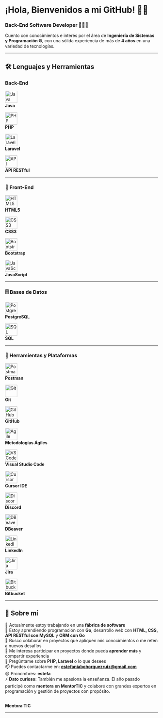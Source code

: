 # ¡Hola, Bienvenidos a mi GitHub! 👋🏼  
### Back-End Software Developer 👩🏼‍💻

Cuento con conocimientos e interés por el área de **Ingeniería de Sistemas y Programación 🌐**, con una sólida experiencia de más de **4 años** en una variedad de tecnologías.

---

## 🛠️ Lenguajes y Herramientas

###  Back-End  
<a href="#"><img src="https://cdn.jsdelivr.net/gh/devicons/devicon/icons/java/java-original.svg" width="40" height="40" alt="Java"/></a>  
**Java**

<a href="#"><img src="https://cdn.jsdelivr.net/gh/devicons/devicon/icons/php/php-original.svg" width="40" height="40" alt="PHP"/></a>  
**PHP**

<a href="#"><img src="https://cdn.jsdelivr.net/gh/devicons/devicon/icons/laravel/laravel-original.svg" width="40" height="40" alt="Laravel"/></a>  
**Laravel**

<a href="https://restfulapi.net/" target="_blank"><img src="https://img.icons8.com/external-flat-juicy-fish/60/000000/external-api-coding-and-development-flat-flat-juicy-fish.png" width="40" height="40" alt="API RESTful"/></a>  
**API RESTful**

---

### 🎨 Front-End  
<a href="#"><img src="https://cdn.jsdelivr.net/gh/devicons/devicon/icons/html5/html5-original.svg" width="40" height="40" alt="HTML5"/></a>  
**HTML5**

<a href="#"><img src="https://cdn.jsdelivr.net/gh/devicons/devicon/icons/css3/css3-original.svg" width="40" height="40" alt="CSS3"/></a>  
**CSS3**

<a href="#"><img src="https://cdn.jsdelivr.net/gh/devicons/devicon/icons/bootstrap/bootstrap-original.svg" width="40" height="40" alt="Bootstrap"/></a>  
**Bootstrap**

<a href="#"><img src="https://cdn.jsdelivr.net/gh/devicons/devicon/icons/javascript/javascript-original.svg" width="40" height="40" alt="JavaScript"/></a>  
**JavaScript**

---

### 🗄️ Bases de Datos  
<a href="#"><img src="https://cdn.jsdelivr.net/gh/devicons/devicon/icons/postgresql/postgresql-original.svg" width="40" height="40" alt="PostgreSQL"/></a>  
**PostgreSQL**

<a href="#"><img src="https://img.icons8.com/ios-filled/50/sql.png" width="40" height="40" alt="SQL"/></a>  
**SQL**

---

### 🧰 Herramientas y Plataformas  
<a href="#"><img src="https://www.vectorlogo.zone/logos/getpostman/getpostman-icon.svg" width="40" height="40" alt="Postman"/></a>  
**Postman**

<a href="#"><img src="https://cdn.jsdelivr.net/gh/devicons/devicon/icons/git/git-original.svg" width="40" height="40" alt="Git"/></a>  
**Git**

<a href="#"><img src="https://cdn.jsdelivr.net/gh/devicons/devicon/icons/github/github-original.svg" width="40" height="40" alt="GitHub"/></a>  
**GitHub**

<a href="https://agilemanifesto.org/" target="_blank"><img src="https://img.icons8.com/color/48/agile.png" width="40" height="40" alt="Agile"/></a>  
**Metodologías Ágiles**

<a href="#"><img src="https://cdn.jsdelivr.net/gh/devicons/devicon/icons/vscode/vscode-original.svg" width="40" height="40" alt="VS Code"/></a>  
**Visual Studio Code**

<a href="#"><img src="https://img.icons8.com/fluency/48/source-code.png" width="40" height="40" alt="Cursor IDE"/></a>  
**Cursor IDE**

<a href="#"><img src="https://cdn-icons-png.flaticon.com/512/3670/3670157.png" width="40" height="40" alt="Discord"/></a>  
**Discord**

<a href="https://dbeaver.io/" target="_blank"><img src="https://cdn.jsdelivr.net/gh/devicons/devicon/icons/laravel/dbeaver.svg" width="40" height="40" alt="DBeaver"/></a>  
**DBeaver**


<a href="#"><img src="https://cdn-icons-png.flaticon.com/512/174/174857.png" width="40" height="40" alt="LinkedIn"/></a>  
**LinkedIn**

<a href="#"><img src="https://cdn.jsdelivr.net/gh/devicons/devicon/icons/jira/jira-original.svg" width="40" height="40" alt="Jira"/></a>  
**Jira**

<a href="#"><img src="https://cdn.jsdelivr.net/gh/devicons/devicon/icons/bitbucket/bitbucket-original.svg" width="40" height="40" alt="Bitbucket"/></a>  
**Bitbucket**

---

## 💼 Sobre mí

🔭 Actualmente estoy trabajando en una **fábrica de software**  
🌱 Estoy aprendiendo programación con **Go**, desarrollo web con **HTML, CSS, API RESTful con MySQL** y **ORM con Go**  
👯 Busco colaborar en proyectos que apliquen mis conocimientos o me reten a nuevos desafíos  
🤔 Me interesa participar en proyectos donde pueda **aprender más** y compartir experiencia  
💬 Pregúntame sobre **PHP, Laravel** o lo que desees  
📫 Puedes contactarme en: **estefaniabohorquezruiz@gmail.com**  
😄 Pronombres: **estefa**  
⚡ **Dato curioso**: También me apasiona la enseñanza. El año pasado participé como **mentora en MentorTIC** y colaboré con grandes expertos en programación y gestión de proyectos con propósito.  

<a href="https://www.linkedin.com/company/mentortic-edtech/?originalSubdomain=co" target="_blank"></a>  
**Mentora TIC**

---
